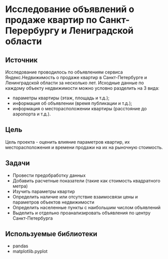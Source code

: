 # Исследование объявлений о продаже квартир по Санкт-Перербургу и Лениградской области

## Источник
Исследование проводилось по объявлениям сервиса Яндекс.Недвижимость о продаже квартир в Санкт-Петербурге и Ленинградской области за несколько лет. Исходные данные по каждому объекту недвижимости можно условно разделить на 3 вида:
- параметры квартиры (этаж, площадь и т.д.);
- информация об объявлении (время публикации и т.д.);
- информация о месторасположении квартиры (расстояние до аэропорта и т.д.).

## Цель
Цель проекта - оценить влияние параметров квартир, их месторасположения и времени продажи на их на рыночную стоимость.

## Задачи
- Провести предобработку данных
- Добавить расчетные показатели (такие как стоимость квадратного метра)
- Изучить параметры квартир
- Определить наличие или отсутствие взаимосвязи цены и параметров объектов недвижимости
- Определить населенные пункты с наибольшим числом объявлений
- Выделить и отдельно проанализировать объявления по центру Санкт-Петербурга

## Используемые библиотеки
- pandas
- matplotlib.pyplot
